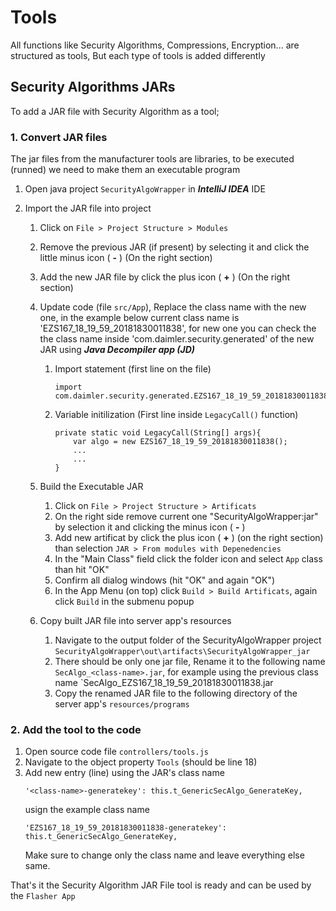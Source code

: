 # Tools
All functions like Security Algorithms, Compressions, Encryption... are structured as tools, But each type of tools is added differently

## Security Algorithms JARs
To add a JAR file with Security Algorithm as a tool;

### 1. Convert JAR files
The jar files from the manufacturer tools are libraries, to be executed (runned) we need to make them an executable program 

1. Open java project `SecurityAlgoWrapper` in ***IntelliJ IDEA*** IDE
2. Import the JAR file into project

    1. Click on `File > Project Structure > Modules`
    2. Remove the previous JAR (if present) by selecting it and click the little minus icon ( **-** ) (On the right section)
    3. Add the new JAR file by click the plus icon ( **+** ) (On the right section)
    4. Update code (file `src/App`), Replace the class name with the new one, in the example below current class name is 'EZS167_18_19_59_20181830011838', for new one you can check the the class name inside 'com.daimler.security.generated' of the new JAR using ***Java Decompiler app (JD)***
        
        1. Import statement (first line on the file)
            ```
            import com.daimler.security.generated.EZS167_18_19_59_20181830011838;
            ```
        2. Variable initilization (First line inside `LegacyCall()` function)
            ```
            private static void LegacyCall(String[] args){
                var algo = new EZS167_18_19_59_20181830011838();
                ...
                ...
            }
            ```
    5. Build the Executable JAR

        1. Click on `File > Project Structure > Artificats`
        2. On the right side remove current one "SecurityAlgoWrapper:jar" by selection it and clicking the minus icon ( **-** )
        3. Add new artificat by click the plus icon ( **+** ) (on the right section) than selection `JAR > From modules with Depenedencies`
        4. In the "Main Class" field click the folder icon and select `App` class than hit "OK"
        5. Confirm all dialog windows (hit "OK" and again "OK")
        6. In the App Menu (on top) click `Build > Build Artificats`, again click `Build` in the submenu popup

    6. Copy built JAR file into server app's resources

        1. Navigate to the output folder of the SecurityAlgoWrapper project `SecurityAlgoWrapper\out\artifacts\SecurityAlgoWrapper_jar`
        2. There should be only one jar file, Rename it to the following name `SecAlgo_<class-name>.jar`, for example using the previous class name `SecAlgo_EZS167_18_19_59_20181830011838.jar
        3. Copy the renamed JAR file to the following directory of the server app's `resources/programs`

### 2. Add the tool to the code
1. Open source code file `controllers/tools.js`
2. Navigate to the object property `Tools` (should be line 18)
3. Add new entry (line) using the JAR's class name
    ```
    '<class-name>-generatekey': this.t_GenericSecAlgo_GenerateKey,
    ```
    usign the example class name
     ```
    'EZS167_18_19_59_20181830011838-generatekey': this.t_GenericSecAlgo_GenerateKey,
    ```
    Make sure to change only the class name and leave everything else same.


That's it the Security Algorithm JAR File tool is ready and can be used by the `Flasher App`


